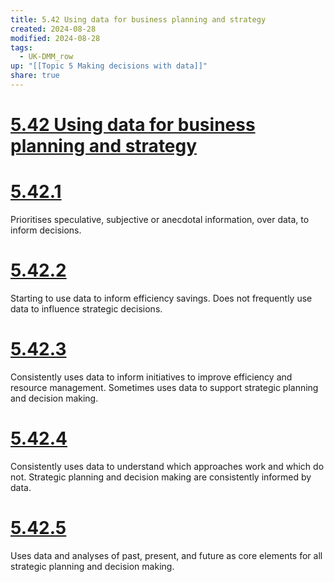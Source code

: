 ```yaml
---
title: 5.42 Using data for business planning and strategy
created: 2024-08-28
modified: 2024-08-28
tags:
  - UK-DMM_row
up: "[[Topic 5 Making decisions with data]]"
share: true
---
```

# [5.42 Using data for business planning and strategy](5.42%20Using%20data%20for%20business%20planning%20and%20strategy.md)
# [5.42.1](5.42.1.md)

Prioritises speculative, subjective or anecdotal information, over data, to inform decisions.

# [5.42.2](5.42.2.md)

Starting to use data to inform efficiency savings. Does not frequently use data to influence strategic decisions.

# [5.42.3](5.42.3.md)

Consistently uses data to inform initiatives to improve efficiency and resource management. Sometimes uses data to support strategic planning and decision making.

# [5.42.4](5.42.4.md)

Consistently uses data to understand which approaches work and which do not. Strategic planning and decision making are consistently informed by data.

# [5.42.5](5.42.5.md)

Uses data and analyses of past, present, and future as core elements for all strategic planning and decision making.
